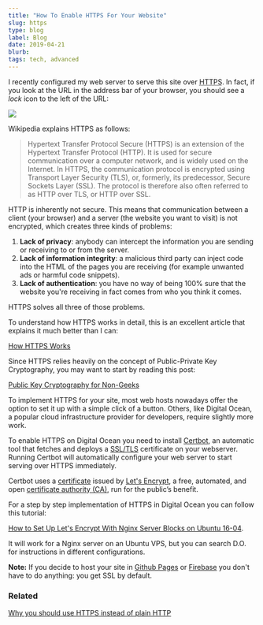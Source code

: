 ```yaml
---
title: "How To Enable HTTPS For Your Website"
slug: https
type: blog
label: Blog
date: 2019-04-21
blurb: 
tags: tech, advanced
---
```


I recently configured my web server to serve this site over <abbr title="Hypertext Tranfer Protocol Secure">HTTPS</abbr>. In fact, if you look at the URL in the address bar of your browser, you should see a *lock* icon to the left of the URL:

<img src="/img/httpsms.jpg" />

Wikipedia explains HTTPS as follows:

<blockquote>
Hypertext Transfer Protocol Secure (HTTPS) is an extension of the Hypertext Transfer Protocol (HTTP). It is used for secure communication over a computer network, and is widely used on the Internet. In HTTPS, the communication protocol is encrypted using Transport Layer Security (TLS), or, formerly, its predecessor, Secure Sockets Layer (SSL). The protocol is therefore also often referred to as HTTP over TLS, or HTTP over SSL. 
</blockquote>

HTTP is inherently not secure. This means that communication between a client (your browser) and a server (the website you want to visit) is not encrypted, which creates three kinds of problems:

1. **Lack of privacy**: anybody can intercept the information you are sending or receiving to or from the server.
2. **Lack of information integrity**: a malicious third party can inject code into the HTML of the pages you are receiving (for example unwanted ads or harmful code snippets).
3. **Lack of authentication**: you have no way of being 100% sure that the website you're receiving in fact comes from who you think it comes.

HTTPS solves all three of those problems.

To understand how HTTPS works in detail, this is an excellent article that explains it much better than I can:

[How HTTPS Works](https://strongarm.io/blog/how-https-works/)

Since HTTPS relies heavily on the concept of Public-Private Key Cryptography, you may want to start by reading this post:

[Public Key Cryptography for Non-Geeks](https://blog.vrypan.net/2013/08/28/public-key-cryptography-for-non-geeks/)

To implement HTTPS for your site, most web hosts nowadays offer the option to set it up with a simple click of a button. Others, like Digital Ocean, a popular cloud infrastructure provider for developers, require slightly more work.

To enable HTTPS on Digital Ocean you need to install [Certbot](https://certbot.eff.org/about/), an automatic tool that fetches and deploys a [SSL/TLS](https://en.wikipedia.org/wiki/Transport_Layer_Security) certificate on your webserver. Running Certbot will automatically configure your web server to start serving over HTTPS immediately.
  
Certbot uses a [certificate](https://en.wikipedia.org/wiki/HTTPS#Server_setup) issued by [Let's Encrypt](https://letsencrypt.org/), a free, automated, and open [certificate authority (CA)](https://en.wikipedia.org/wiki/Certificate_authority), run for the public’s benefit. 
  
For a step by step implementation of HTTPS in Digital Ocean you can follow this tutorial: 

[How to Set Up Let's Encrypt With Nginx Server Blocks on Ubuntu 16-04](https://www.digitalocean.com/community/tutorials/how-to-set-up-let-s-encrypt-with-nginx-server-blocks-on-ubuntu-16-04). 

It will work for a Nginx server on an Ubuntu VPS, but you can search D.O. for instructions in different configurations.

**Note:** If you decide to host your site in [Github Pages](https://pages.github.com) or [Firebase](https://firebase.google.com) you don't have to do anything: you get SSL by default.
  
### Related ###

[Why you should use HTTPS instead of plain HTTP](https://www.eff.org/encrypt-the-web)
